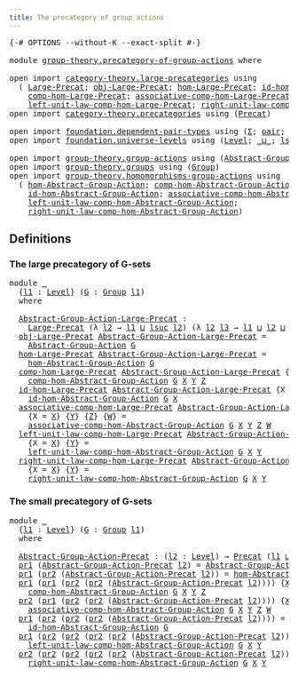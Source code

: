 ```yaml
---
title: The precategory of group actions
---
```


<pre class="Agda"><a id="58" class="Symbol">{-#</a> <a id="62" class="Keyword">OPTIONS</a> <a id="70" class="Pragma">--without-K</a> <a id="82" class="Pragma">--exact-split</a> <a id="96" class="Symbol">#-}</a>

<a id="101" class="Keyword">module</a> <a id="108" href="group-theory.precategory-of-group-actions.html" class="Module">group-theory.precategory-of-group-actions</a> <a id="150" class="Keyword">where</a>

<a id="157" class="Keyword">open</a> <a id="162" class="Keyword">import</a> <a id="169" href="category-theory.large-precategories.html" class="Module">category-theory.large-precategories</a> <a id="205" class="Keyword">using</a>
  <a id="213" class="Symbol">(</a> <a id="215" href="category-theory.large-precategories.html#668" class="Record">Large-Precat</a><a id="227" class="Symbol">;</a> <a id="229" href="category-theory.large-precategories.html#786" class="Field">obj-Large-Precat</a><a id="245" class="Symbol">;</a> <a id="247" href="category-theory.large-precategories.html#838" class="Field">hom-Large-Precat</a><a id="263" class="Symbol">;</a> <a id="265" href="category-theory.large-precategories.html#1203" class="Field">id-hom-Large-Precat</a><a id="284" class="Symbol">;</a>
    <a id="290" href="category-theory.large-precategories.html#952" class="Field">comp-hom-Large-Precat</a><a id="311" class="Symbol">;</a> <a id="313" href="category-theory.large-precategories.html#1308" class="Field">associative-comp-hom-Large-Precat</a><a id="346" class="Symbol">;</a>
    <a id="352" href="category-theory.large-precategories.html#1746" class="Field">left-unit-law-comp-hom-Large-Precat</a><a id="387" class="Symbol">;</a> <a id="389" href="category-theory.large-precategories.html#1965" class="Field">right-unit-law-comp-hom-Large-Precat</a><a id="425" class="Symbol">)</a>
<a id="427" class="Keyword">open</a> <a id="432" class="Keyword">import</a> <a id="439" href="category-theory.precategories.html" class="Module">category-theory.precategories</a> <a id="469" class="Keyword">using</a> <a id="475" class="Symbol">(</a><a id="476" href="category-theory.precategories.html#2237" class="Function">Precat</a><a id="482" class="Symbol">)</a>

<a id="485" class="Keyword">open</a> <a id="490" class="Keyword">import</a> <a id="497" href="foundation.dependent-pair-types.html" class="Module">foundation.dependent-pair-types</a> <a id="529" class="Keyword">using</a> <a id="535" class="Symbol">(</a><a id="536" href="foundation-core.dependent-pair-types.html#515" class="Record">Σ</a><a id="537" class="Symbol">;</a> <a id="539" href="foundation-core.dependent-pair-types.html#588" class="InductiveConstructor">pair</a><a id="543" class="Symbol">;</a> <a id="545" href="foundation-core.dependent-pair-types.html#605" class="Field">pr1</a><a id="548" class="Symbol">;</a> <a id="550" href="foundation-core.dependent-pair-types.html#617" class="Field">pr2</a><a id="553" class="Symbol">)</a>
<a id="555" class="Keyword">open</a> <a id="560" class="Keyword">import</a> <a id="567" href="foundation.universe-levels.html" class="Module">foundation.universe-levels</a> <a id="594" class="Keyword">using</a> <a id="600" class="Symbol">(</a><a id="601" href="Agda.Primitive.html#597" class="Postulate">Level</a><a id="606" class="Symbol">;</a> <a id="608" href="Agda.Primitive.html#810" class="Primitive Operator">_⊔_</a><a id="611" class="Symbol">;</a> <a id="613" href="Agda.Primitive.html#780" class="Primitive">lsuc</a><a id="617" class="Symbol">)</a>

<a id="620" class="Keyword">open</a> <a id="625" class="Keyword">import</a> <a id="632" href="group-theory.group-actions.html" class="Module">group-theory.group-actions</a> <a id="659" class="Keyword">using</a> <a id="665" class="Symbol">(</a><a id="666" href="group-theory.group-actions.html#1205" class="Function">Abstract-Group-Action</a><a id="687" class="Symbol">)</a>
<a id="689" class="Keyword">open</a> <a id="694" class="Keyword">import</a> <a id="701" href="group-theory.groups.html" class="Module">group-theory.groups</a> <a id="721" class="Keyword">using</a> <a id="727" class="Symbol">(</a><a id="728" href="group-theory.groups.html#2650" class="Function">Group</a><a id="733" class="Symbol">)</a>
<a id="735" class="Keyword">open</a> <a id="740" class="Keyword">import</a> <a id="747" href="group-theory.homomorphisms-group-actions.html" class="Module">group-theory.homomorphisms-group-actions</a> <a id="788" class="Keyword">using</a>
  <a id="796" class="Symbol">(</a> <a id="798" href="group-theory.homomorphisms-group-actions.html#6257" class="Function">hom-Abstract-Group-Action</a><a id="823" class="Symbol">;</a> <a id="825" href="group-theory.homomorphisms-group-actions.html#2854" class="Function">comp-hom-Abstract-Group-Action</a><a id="855" class="Symbol">;</a>
    <a id="861" href="group-theory.homomorphisms-group-actions.html#2494" class="Function">id-hom-Abstract-Group-Action</a><a id="889" class="Symbol">;</a> <a id="891" href="group-theory.homomorphisms-group-actions.html#6697" class="Function">associative-comp-hom-Abstract-Group-Action</a><a id="933" class="Symbol">;</a>
    <a id="939" href="group-theory.homomorphisms-group-actions.html#7669" class="Function">left-unit-law-comp-hom-Abstract-Group-Action</a><a id="983" class="Symbol">;</a>
    <a id="989" href="group-theory.homomorphisms-group-actions.html#8118" class="Function">right-unit-law-comp-hom-Abstract-Group-Action</a><a id="1034" class="Symbol">)</a>
</pre>
## Definitions

### The large precategory of G-sets

<pre class="Agda"><a id="1102" class="Keyword">module</a> <a id="1109" href="group-theory.precategory-of-group-actions.html#1109" class="Module">_</a>
  <a id="1113" class="Symbol">{</a><a id="1114" href="group-theory.precategory-of-group-actions.html#1114" class="Bound">l1</a> <a id="1117" class="Symbol">:</a> <a id="1119" href="Agda.Primitive.html#597" class="Postulate">Level</a><a id="1124" class="Symbol">}</a> <a id="1126" class="Symbol">(</a><a id="1127" href="group-theory.precategory-of-group-actions.html#1127" class="Bound">G</a> <a id="1129" class="Symbol">:</a> <a id="1131" href="group-theory.groups.html#2650" class="Function">Group</a> <a id="1137" href="group-theory.precategory-of-group-actions.html#1114" class="Bound">l1</a><a id="1139" class="Symbol">)</a>
  <a id="1143" class="Keyword">where</a>

  <a id="1152" href="group-theory.precategory-of-group-actions.html#1152" class="Function">Abstract-Group-Action-Large-Precat</a> <a id="1187" class="Symbol">:</a>
    <a id="1193" href="category-theory.large-precategories.html#668" class="Record">Large-Precat</a> <a id="1206" class="Symbol">(λ</a> <a id="1209" href="group-theory.precategory-of-group-actions.html#1209" class="Bound">l2</a> <a id="1212" class="Symbol">→</a> <a id="1214" href="group-theory.precategory-of-group-actions.html#1114" class="Bound">l1</a> <a id="1217" href="Agda.Primitive.html#810" class="Primitive Operator">⊔</a> <a id="1219" href="Agda.Primitive.html#780" class="Primitive">lsuc</a> <a id="1224" href="group-theory.precategory-of-group-actions.html#1209" class="Bound">l2</a><a id="1226" class="Symbol">)</a> <a id="1228" class="Symbol">(λ</a> <a id="1231" href="group-theory.precategory-of-group-actions.html#1231" class="Bound">l2</a> <a id="1234" href="group-theory.precategory-of-group-actions.html#1234" class="Bound">l3</a> <a id="1237" class="Symbol">→</a> <a id="1239" href="group-theory.precategory-of-group-actions.html#1114" class="Bound">l1</a> <a id="1242" href="Agda.Primitive.html#810" class="Primitive Operator">⊔</a> <a id="1244" href="group-theory.precategory-of-group-actions.html#1231" class="Bound">l2</a> <a id="1247" href="Agda.Primitive.html#810" class="Primitive Operator">⊔</a> <a id="1249" href="group-theory.precategory-of-group-actions.html#1234" class="Bound">l3</a><a id="1251" class="Symbol">)</a>
  <a id="1255" href="category-theory.large-precategories.html#786" class="Field">obj-Large-Precat</a> <a id="1272" href="group-theory.precategory-of-group-actions.html#1152" class="Function">Abstract-Group-Action-Large-Precat</a> <a id="1307" class="Symbol">=</a>
    <a id="1313" href="group-theory.group-actions.html#1205" class="Function">Abstract-Group-Action</a> <a id="1335" href="group-theory.precategory-of-group-actions.html#1127" class="Bound">G</a>
  <a id="1339" href="category-theory.large-precategories.html#838" class="Field">hom-Large-Precat</a> <a id="1356" href="group-theory.precategory-of-group-actions.html#1152" class="Function">Abstract-Group-Action-Large-Precat</a> <a id="1391" class="Symbol">=</a>
    <a id="1397" href="group-theory.homomorphisms-group-actions.html#6257" class="Function">hom-Abstract-Group-Action</a> <a id="1423" href="group-theory.precategory-of-group-actions.html#1127" class="Bound">G</a>
  <a id="1427" href="category-theory.large-precategories.html#952" class="Field">comp-hom-Large-Precat</a> <a id="1449" href="group-theory.precategory-of-group-actions.html#1152" class="Function">Abstract-Group-Action-Large-Precat</a> <a id="1484" class="Symbol">{</a><a id="1485" class="Argument">X</a> <a id="1487" class="Symbol">=</a> <a id="1489" href="group-theory.precategory-of-group-actions.html#1489" class="Bound">X</a><a id="1490" class="Symbol">}</a> <a id="1492" class="Symbol">{</a><a id="1493" href="group-theory.precategory-of-group-actions.html#1493" class="Bound">Y</a><a id="1494" class="Symbol">}</a> <a id="1496" class="Symbol">{</a><a id="1497" href="group-theory.precategory-of-group-actions.html#1497" class="Bound">Z</a><a id="1498" class="Symbol">}</a> <a id="1500" class="Symbol">=</a>
    <a id="1506" href="group-theory.homomorphisms-group-actions.html#2854" class="Function">comp-hom-Abstract-Group-Action</a> <a id="1537" href="group-theory.precategory-of-group-actions.html#1127" class="Bound">G</a> <a id="1539" href="group-theory.precategory-of-group-actions.html#1489" class="Bound">X</a> <a id="1541" href="group-theory.precategory-of-group-actions.html#1493" class="Bound">Y</a> <a id="1543" href="group-theory.precategory-of-group-actions.html#1497" class="Bound">Z</a>
  <a id="1547" href="category-theory.large-precategories.html#1203" class="Field">id-hom-Large-Precat</a> <a id="1567" href="group-theory.precategory-of-group-actions.html#1152" class="Function">Abstract-Group-Action-Large-Precat</a> <a id="1602" class="Symbol">{</a><a id="1603" class="Argument">X</a> <a id="1605" class="Symbol">=</a> <a id="1607" href="group-theory.precategory-of-group-actions.html#1607" class="Bound">X</a><a id="1608" class="Symbol">}</a> <a id="1610" class="Symbol">=</a>
    <a id="1616" href="group-theory.homomorphisms-group-actions.html#2494" class="Function">id-hom-Abstract-Group-Action</a> <a id="1645" href="group-theory.precategory-of-group-actions.html#1127" class="Bound">G</a> <a id="1647" href="group-theory.precategory-of-group-actions.html#1607" class="Bound">X</a>
  <a id="1651" href="category-theory.large-precategories.html#1308" class="Field">associative-comp-hom-Large-Precat</a> <a id="1685" href="group-theory.precategory-of-group-actions.html#1152" class="Function">Abstract-Group-Action-Large-Precat</a>
    <a id="1724" class="Symbol">{</a><a id="1725" class="Argument">X</a> <a id="1727" class="Symbol">=</a> <a id="1729" href="group-theory.precategory-of-group-actions.html#1729" class="Bound">X</a><a id="1730" class="Symbol">}</a> <a id="1732" class="Symbol">{</a><a id="1733" href="group-theory.precategory-of-group-actions.html#1733" class="Bound">Y</a><a id="1734" class="Symbol">}</a> <a id="1736" class="Symbol">{</a><a id="1737" href="group-theory.precategory-of-group-actions.html#1737" class="Bound">Z</a><a id="1738" class="Symbol">}</a> <a id="1740" class="Symbol">{</a><a id="1741" href="group-theory.precategory-of-group-actions.html#1741" class="Bound">W</a><a id="1742" class="Symbol">}</a> <a id="1744" class="Symbol">=</a>
    <a id="1750" href="group-theory.homomorphisms-group-actions.html#6697" class="Function">associative-comp-hom-Abstract-Group-Action</a> <a id="1793" href="group-theory.precategory-of-group-actions.html#1127" class="Bound">G</a> <a id="1795" href="group-theory.precategory-of-group-actions.html#1729" class="Bound">X</a> <a id="1797" href="group-theory.precategory-of-group-actions.html#1733" class="Bound">Y</a> <a id="1799" href="group-theory.precategory-of-group-actions.html#1737" class="Bound">Z</a> <a id="1801" href="group-theory.precategory-of-group-actions.html#1741" class="Bound">W</a>
  <a id="1805" href="category-theory.large-precategories.html#1746" class="Field">left-unit-law-comp-hom-Large-Precat</a> <a id="1841" href="group-theory.precategory-of-group-actions.html#1152" class="Function">Abstract-Group-Action-Large-Precat</a>
    <a id="1880" class="Symbol">{</a><a id="1881" class="Argument">X</a> <a id="1883" class="Symbol">=</a> <a id="1885" href="group-theory.precategory-of-group-actions.html#1885" class="Bound">X</a><a id="1886" class="Symbol">}</a> <a id="1888" class="Symbol">{</a><a id="1889" href="group-theory.precategory-of-group-actions.html#1889" class="Bound">Y</a><a id="1890" class="Symbol">}</a> <a id="1892" class="Symbol">=</a>
    <a id="1898" href="group-theory.homomorphisms-group-actions.html#7669" class="Function">left-unit-law-comp-hom-Abstract-Group-Action</a> <a id="1943" href="group-theory.precategory-of-group-actions.html#1127" class="Bound">G</a> <a id="1945" href="group-theory.precategory-of-group-actions.html#1885" class="Bound">X</a> <a id="1947" href="group-theory.precategory-of-group-actions.html#1889" class="Bound">Y</a>
  <a id="1951" href="category-theory.large-precategories.html#1965" class="Field">right-unit-law-comp-hom-Large-Precat</a> <a id="1988" href="group-theory.precategory-of-group-actions.html#1152" class="Function">Abstract-Group-Action-Large-Precat</a>
    <a id="2027" class="Symbol">{</a><a id="2028" class="Argument">X</a> <a id="2030" class="Symbol">=</a> <a id="2032" href="group-theory.precategory-of-group-actions.html#2032" class="Bound">X</a><a id="2033" class="Symbol">}</a> <a id="2035" class="Symbol">{</a><a id="2036" href="group-theory.precategory-of-group-actions.html#2036" class="Bound">Y</a><a id="2037" class="Symbol">}</a> <a id="2039" class="Symbol">=</a>
    <a id="2045" href="group-theory.homomorphisms-group-actions.html#8118" class="Function">right-unit-law-comp-hom-Abstract-Group-Action</a> <a id="2091" href="group-theory.precategory-of-group-actions.html#1127" class="Bound">G</a> <a id="2093" href="group-theory.precategory-of-group-actions.html#2032" class="Bound">X</a> <a id="2095" href="group-theory.precategory-of-group-actions.html#2036" class="Bound">Y</a>
</pre>
### The small precategory of G-sets 

<pre class="Agda"><a id="2148" class="Keyword">module</a> <a id="2155" href="group-theory.precategory-of-group-actions.html#2155" class="Module">_</a>
  <a id="2159" class="Symbol">{</a><a id="2160" href="group-theory.precategory-of-group-actions.html#2160" class="Bound">l1</a> <a id="2163" class="Symbol">:</a> <a id="2165" href="Agda.Primitive.html#597" class="Postulate">Level</a><a id="2170" class="Symbol">}</a> <a id="2172" class="Symbol">(</a><a id="2173" href="group-theory.precategory-of-group-actions.html#2173" class="Bound">G</a> <a id="2175" class="Symbol">:</a> <a id="2177" href="group-theory.groups.html#2650" class="Function">Group</a> <a id="2183" href="group-theory.precategory-of-group-actions.html#2160" class="Bound">l1</a><a id="2185" class="Symbol">)</a>
  <a id="2189" class="Keyword">where</a>

  <a id="2198" href="group-theory.precategory-of-group-actions.html#2198" class="Function">Abstract-Group-Action-Precat</a> <a id="2227" class="Symbol">:</a> <a id="2229" class="Symbol">(</a><a id="2230" href="group-theory.precategory-of-group-actions.html#2230" class="Bound">l2</a> <a id="2233" class="Symbol">:</a> <a id="2235" href="Agda.Primitive.html#597" class="Postulate">Level</a><a id="2240" class="Symbol">)</a> <a id="2242" class="Symbol">→</a> <a id="2244" href="category-theory.precategories.html#2237" class="Function">Precat</a> <a id="2251" class="Symbol">(</a><a id="2252" href="group-theory.precategory-of-group-actions.html#2160" class="Bound">l1</a> <a id="2255" href="Agda.Primitive.html#810" class="Primitive Operator">⊔</a> <a id="2257" href="Agda.Primitive.html#780" class="Primitive">lsuc</a> <a id="2262" href="group-theory.precategory-of-group-actions.html#2230" class="Bound">l2</a><a id="2264" class="Symbol">)</a> <a id="2266" class="Symbol">(</a><a id="2267" href="group-theory.precategory-of-group-actions.html#2160" class="Bound">l1</a> <a id="2270" href="Agda.Primitive.html#810" class="Primitive Operator">⊔</a> <a id="2272" href="group-theory.precategory-of-group-actions.html#2230" class="Bound">l2</a><a id="2274" class="Symbol">)</a>
  <a id="2278" href="foundation-core.dependent-pair-types.html#605" class="Field">pr1</a> <a id="2282" class="Symbol">(</a><a id="2283" href="group-theory.precategory-of-group-actions.html#2198" class="Function">Abstract-Group-Action-Precat</a> <a id="2312" href="group-theory.precategory-of-group-actions.html#2312" class="Bound">l2</a><a id="2314" class="Symbol">)</a> <a id="2316" class="Symbol">=</a> <a id="2318" href="group-theory.group-actions.html#1205" class="Function">Abstract-Group-Action</a> <a id="2340" href="group-theory.precategory-of-group-actions.html#2173" class="Bound">G</a> <a id="2342" href="group-theory.precategory-of-group-actions.html#2312" class="Bound">l2</a>
  <a id="2347" href="foundation-core.dependent-pair-types.html#605" class="Field">pr1</a> <a id="2351" class="Symbol">(</a><a id="2352" href="foundation-core.dependent-pair-types.html#617" class="Field">pr2</a> <a id="2356" class="Symbol">(</a><a id="2357" href="group-theory.precategory-of-group-actions.html#2198" class="Function">Abstract-Group-Action-Precat</a> <a id="2386" href="group-theory.precategory-of-group-actions.html#2386" class="Bound">l2</a><a id="2388" class="Symbol">))</a> <a id="2391" class="Symbol">=</a> <a id="2393" href="group-theory.homomorphisms-group-actions.html#6257" class="Function">hom-Abstract-Group-Action</a> <a id="2419" href="group-theory.precategory-of-group-actions.html#2173" class="Bound">G</a>
  <a id="2423" href="foundation-core.dependent-pair-types.html#605" class="Field">pr1</a> <a id="2427" class="Symbol">(</a><a id="2428" href="foundation-core.dependent-pair-types.html#605" class="Field">pr1</a> <a id="2432" class="Symbol">(</a><a id="2433" href="foundation-core.dependent-pair-types.html#617" class="Field">pr2</a> <a id="2437" class="Symbol">(</a><a id="2438" href="foundation-core.dependent-pair-types.html#617" class="Field">pr2</a> <a id="2442" class="Symbol">(</a><a id="2443" href="group-theory.precategory-of-group-actions.html#2198" class="Function">Abstract-Group-Action-Precat</a> <a id="2472" href="group-theory.precategory-of-group-actions.html#2472" class="Bound">l2</a><a id="2474" class="Symbol">))))</a> <a id="2479" class="Symbol">{</a><a id="2480" href="group-theory.precategory-of-group-actions.html#2480" class="Bound">X</a><a id="2481" class="Symbol">}</a> <a id="2483" class="Symbol">{</a><a id="2484" href="group-theory.precategory-of-group-actions.html#2484" class="Bound">Y</a><a id="2485" class="Symbol">}</a> <a id="2487" class="Symbol">{</a><a id="2488" href="group-theory.precategory-of-group-actions.html#2488" class="Bound">Z</a><a id="2489" class="Symbol">}</a> <a id="2491" class="Symbol">=</a>
    <a id="2497" href="group-theory.homomorphisms-group-actions.html#2854" class="Function">comp-hom-Abstract-Group-Action</a> <a id="2528" href="group-theory.precategory-of-group-actions.html#2173" class="Bound">G</a> <a id="2530" href="group-theory.precategory-of-group-actions.html#2480" class="Bound">X</a> <a id="2532" href="group-theory.precategory-of-group-actions.html#2484" class="Bound">Y</a> <a id="2534" href="group-theory.precategory-of-group-actions.html#2488" class="Bound">Z</a>
  <a id="2538" href="foundation-core.dependent-pair-types.html#617" class="Field">pr2</a> <a id="2542" class="Symbol">(</a><a id="2543" href="foundation-core.dependent-pair-types.html#605" class="Field">pr1</a> <a id="2547" class="Symbol">(</a><a id="2548" href="foundation-core.dependent-pair-types.html#617" class="Field">pr2</a> <a id="2552" class="Symbol">(</a><a id="2553" href="foundation-core.dependent-pair-types.html#617" class="Field">pr2</a> <a id="2557" class="Symbol">(</a><a id="2558" href="group-theory.precategory-of-group-actions.html#2198" class="Function">Abstract-Group-Action-Precat</a> <a id="2587" href="group-theory.precategory-of-group-actions.html#2587" class="Bound">l2</a><a id="2589" class="Symbol">))))</a> <a id="2594" class="Symbol">{</a><a id="2595" href="group-theory.precategory-of-group-actions.html#2595" class="Bound">X</a><a id="2596" class="Symbol">}</a> <a id="2598" class="Symbol">{</a><a id="2599" href="group-theory.precategory-of-group-actions.html#2599" class="Bound">Y</a><a id="2600" class="Symbol">}</a> <a id="2602" class="Symbol">{</a><a id="2603" href="group-theory.precategory-of-group-actions.html#2603" class="Bound">Z</a><a id="2604" class="Symbol">}</a> <a id="2606" class="Symbol">{</a><a id="2607" href="group-theory.precategory-of-group-actions.html#2607" class="Bound">W</a><a id="2608" class="Symbol">}</a> <a id="2610" class="Symbol">=</a>
    <a id="2616" href="group-theory.homomorphisms-group-actions.html#6697" class="Function">associative-comp-hom-Abstract-Group-Action</a> <a id="2659" href="group-theory.precategory-of-group-actions.html#2173" class="Bound">G</a> <a id="2661" href="group-theory.precategory-of-group-actions.html#2595" class="Bound">X</a> <a id="2663" href="group-theory.precategory-of-group-actions.html#2599" class="Bound">Y</a> <a id="2665" href="group-theory.precategory-of-group-actions.html#2603" class="Bound">Z</a> <a id="2667" href="group-theory.precategory-of-group-actions.html#2607" class="Bound">W</a>
  <a id="2671" href="foundation-core.dependent-pair-types.html#605" class="Field">pr1</a> <a id="2675" class="Symbol">(</a><a id="2676" href="foundation-core.dependent-pair-types.html#617" class="Field">pr2</a> <a id="2680" class="Symbol">(</a><a id="2681" href="foundation-core.dependent-pair-types.html#617" class="Field">pr2</a> <a id="2685" class="Symbol">(</a><a id="2686" href="foundation-core.dependent-pair-types.html#617" class="Field">pr2</a> <a id="2690" class="Symbol">(</a><a id="2691" href="group-theory.precategory-of-group-actions.html#2198" class="Function">Abstract-Group-Action-Precat</a> <a id="2720" href="group-theory.precategory-of-group-actions.html#2720" class="Bound">l2</a><a id="2722" class="Symbol">))))</a> <a id="2727" class="Symbol">=</a>
    <a id="2733" href="group-theory.homomorphisms-group-actions.html#2494" class="Function">id-hom-Abstract-Group-Action</a> <a id="2762" href="group-theory.precategory-of-group-actions.html#2173" class="Bound">G</a>
  <a id="2766" href="foundation-core.dependent-pair-types.html#605" class="Field">pr1</a> <a id="2770" class="Symbol">(</a><a id="2771" href="foundation-core.dependent-pair-types.html#617" class="Field">pr2</a> <a id="2775" class="Symbol">(</a><a id="2776" href="foundation-core.dependent-pair-types.html#617" class="Field">pr2</a> <a id="2780" class="Symbol">(</a><a id="2781" href="foundation-core.dependent-pair-types.html#617" class="Field">pr2</a> <a id="2785" class="Symbol">(</a><a id="2786" href="foundation-core.dependent-pair-types.html#617" class="Field">pr2</a> <a id="2790" class="Symbol">(</a><a id="2791" href="group-theory.precategory-of-group-actions.html#2198" class="Function">Abstract-Group-Action-Precat</a> <a id="2820" href="group-theory.precategory-of-group-actions.html#2820" class="Bound">l2</a><a id="2822" class="Symbol">)))))</a> <a id="2828" class="Symbol">{</a><a id="2829" href="group-theory.precategory-of-group-actions.html#2829" class="Bound">X</a><a id="2830" class="Symbol">}</a> <a id="2832" class="Symbol">{</a><a id="2833" href="group-theory.precategory-of-group-actions.html#2833" class="Bound">Y</a><a id="2834" class="Symbol">}</a> <a id="2836" class="Symbol">=</a>
    <a id="2842" href="group-theory.homomorphisms-group-actions.html#7669" class="Function">left-unit-law-comp-hom-Abstract-Group-Action</a> <a id="2887" href="group-theory.precategory-of-group-actions.html#2173" class="Bound">G</a> <a id="2889" href="group-theory.precategory-of-group-actions.html#2829" class="Bound">X</a> <a id="2891" href="group-theory.precategory-of-group-actions.html#2833" class="Bound">Y</a>
  <a id="2895" href="foundation-core.dependent-pair-types.html#617" class="Field">pr2</a> <a id="2899" class="Symbol">(</a><a id="2900" href="foundation-core.dependent-pair-types.html#617" class="Field">pr2</a> <a id="2904" class="Symbol">(</a><a id="2905" href="foundation-core.dependent-pair-types.html#617" class="Field">pr2</a> <a id="2909" class="Symbol">(</a><a id="2910" href="foundation-core.dependent-pair-types.html#617" class="Field">pr2</a> <a id="2914" class="Symbol">(</a><a id="2915" href="foundation-core.dependent-pair-types.html#617" class="Field">pr2</a> <a id="2919" class="Symbol">(</a><a id="2920" href="group-theory.precategory-of-group-actions.html#2198" class="Function">Abstract-Group-Action-Precat</a> <a id="2949" href="group-theory.precategory-of-group-actions.html#2949" class="Bound">l2</a><a id="2951" class="Symbol">)))))</a> <a id="2957" class="Symbol">{</a><a id="2958" href="group-theory.precategory-of-group-actions.html#2958" class="Bound">X</a><a id="2959" class="Symbol">}</a> <a id="2961" class="Symbol">{</a><a id="2962" href="group-theory.precategory-of-group-actions.html#2962" class="Bound">Y</a><a id="2963" class="Symbol">}</a> <a id="2965" class="Symbol">=</a>
    <a id="2971" href="group-theory.homomorphisms-group-actions.html#8118" class="Function">right-unit-law-comp-hom-Abstract-Group-Action</a> <a id="3017" href="group-theory.precategory-of-group-actions.html#2173" class="Bound">G</a> <a id="3019" href="group-theory.precategory-of-group-actions.html#2958" class="Bound">X</a> <a id="3021" href="group-theory.precategory-of-group-actions.html#2962" class="Bound">Y</a>
</pre>